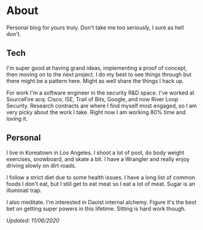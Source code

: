 # About

Personal blog for yours truly. Don't take me too seriously, I sure as hell don't.

## Tech

I'm super good at having grand ideas, implementing a proof of concept, then moving on to the next project. I do my best to see things through but there might be a pattern here. Might as well share the things I hack up.

For work I'm a software engineer in the security R&D space. I've worked at SourceFire acq. Cisco, ISE, Trail of Bits, Google, and now River Loop Security. Research contracts are where I find myself most engaged, so I am very picky about the work I take. Right now I am working 80% time and loving it.

## Personal

I live in Koreatown in Los Angeles. I shoot a lot of pool, do body weight exercises, snowboard, and skate a bit. I have a Wrangler and really enjoy driving slowly on dirt roads.

I follow a strict diet due to some health issues. I have a long list of common foods I don't eat, but I still get to eat meat so I eat a lot of meat. Sugar is an illuminati trap.

I also meditate. I'm interested in Daoist internal alchemy. Figure it's the best bet on getting super powers in this lifetime. Sitting is hard work though.

*Updated: 11/06/2020*